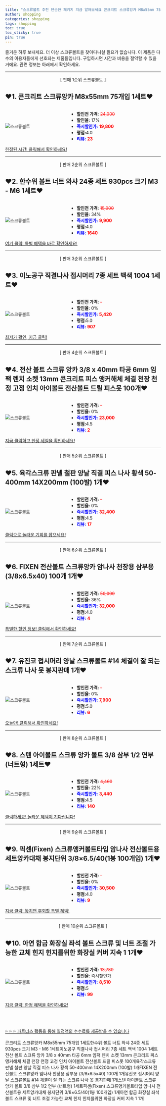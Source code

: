 ```yaml
---
title: "스크류볼트 추천 단순한 패키지 지금 알아보세요 콘크리트 스크류앙카 M8x55mm 75개입 1세트"
author: shopping
categories: shopping
tags: shopping
toc: true
toc_sticky: true
pin: true
---
```

즐거운 하루 보내세요. 더 이상 스크류볼트을 찾아다니실 필요가 없습니다. 이 제품은 다수의 이용자들에게 선호되는 제품들입니다. 구입하시면 시간과 비용을 절약할 수 있을 거에요. 관련 정보는 아래에서 확인하세요.

---
<p class="toplist" style="margin: 0 auto; display: block; width: fit-content;">[ 판매 1순위 스크류볼트 ]</p>

<h2><strong>❤️1. 콘크리트 스크류앙카 M8x55mm 75개입 1세트❤️</strong></h2>

<div style="display: flex; align-items: center;">
    <div style="flex: 0.4;">
        <img src="https://thumbnail6.coupangcdn.com/thumbnails/remote/230x230ex/image/vendor_inventory/461b/2aa26391922b02faadfbe61acc2ed55e4d03a48e180ef135bd0f33bbcccd.jpg" alt="스크류볼트" style="max-width: 100%;">
    </div>
    <div style="flex: 0.6; margin-left: 10px;">
        <ul>
            <li><strong>할인전 가격:</strong> <del style="color: red;">24,000</del></li>
            <li><strong>할인율:</strong> 17%</li>
            <li><span style='color:blue'><strong>즉시할인가:</strong></span> <span style='color:red'><strong>19,800</strong></span></li>
            <li><strong>평점:</strong>4.0</li>
            <li><span style='color:blue'><strong>리뷰:</strong></span> <span style='color:red'><strong>23</strong></span></li>
        </ul>
    </div>
</div>
<div class="center">
    <a href="https://selin100587001.github.io?lptag=AF9450613&subid=githubio&pageKey=7053225861&traceid=V0-153&itemId=17468690561&vendorItemId=84636398631" class="myButton">
        한정된 시간! 클릭해서 확인하세요!
    </a>
</div>


---
<p class="toplist" style="margin: 0 auto; display: block; width: fit-content;">[ 판매 2순위 스크류볼트 ]</p>

<h2><strong>❤️2. 한수위 볼트 너트 와샤 24종 세트 930pcs 크기 M3 - M6 1세트❤️</strong></h2>

<div style="display: flex; align-items: center;">
    <div style="flex: 0.4;">
        <img src="https://thumbnail9.coupangcdn.com/thumbnails/remote/230x230ex/image/vendor_inventory/6ac7/690ed256dfdbfc179e70a30d43ced552a77971844df0f172df6767c48441.jpg" alt="스크류볼트" style="max-width: 100%;">
    </div>
    <div style="flex: 0.6; margin-left: 10px;">
        <ul>
            <li><strong>할인전 가격:</strong> <del style="color: red;">15,000</del></li>
            <li><strong>할인율:</strong> 34%</li>
            <li><span style='color:blue'><strong>즉시할인가:</strong></span> <span style='color:red'><strong>9,900</strong></span></li>
            <li><strong>평점:</strong>4.0</li>
            <li><span style='color:blue'><strong>리뷰:</strong></span> <span style='color:red'><strong>1640</strong></span></li>
        </ul>
    </div>
</div>
<div class="center">
    <a href="https://selin100587001.github.io?lptag=AF9450613&subid=githubio&pageKey=6579123446&traceid=V0-153&itemId=14797861076&vendorItemId=83714739607" class="myButton">
        여기 클릭! 특별 혜택을 바로 확인하세요!
    </a>
</div>


---
<p class="toplist" style="margin: 0 auto; display: block; width: fit-content;">[ 판매 3순위 스크류볼트 ]</p>

<h2><strong>❤️3. 이노공구 직결나사 접시머리 7종 세트 백색 1004 1세트❤️</strong></h2>

<div style="display: flex; align-items: center;">
    <div style="flex: 0.4;">
        <img src="https://thumbnail9.coupangcdn.com/thumbnails/remote/230x230ex/image/retail/images/2020/06/11/16/2/0369107d-b1a2-4b18-958a-392ca13a5356.jpg" alt="스크류볼트" style="max-width: 100%;">
    </div>
    <div style="flex: 0.6; margin-left: 10px;">
        <ul>
            <li><strong>할인전 가격:</strong> <del style="color: red;">-</del></li>
            <li><strong>할인율:</strong> 0%</li>
            <li><span style='color:blue'><strong>즉시할인가:</strong></span> <span style='color:red'><strong>5,420</strong></span></li>
            <li><strong>평점:</strong>5.0</li>
            <li><span style='color:blue'><strong>리뷰:</strong></span> <span style='color:red'><strong>907</strong></span></li>
        </ul>
    </div>
</div>
<div class="center">
    <a href="https://selin100587001.github.io?lptag=AF9450613&subid=githubio&pageKey=1704529150&traceid=V0-153&itemId=2900678209&vendorItemId=70889664399" class="myButton">
        최저가 확인, 지금 클릭!
    </a>
</div>


---
<p class="toplist" style="margin: 0 auto; display: block; width: fit-content;">[ 판매 4순위 스크류볼트 ]</p>

<h2><strong>❤️4. 전산 볼트 스크류 앙카 3/8 x 40mm 타공 6mm 임팩 렌치 소켓 13mm 콘크리트 피스 앵커해체 체결 천장 천정 고정 인치 아이볼트 전산볼트 드릴 피스못 100개❤️</strong></h2>

<div style="display: flex; align-items: center;">
    <div style="flex: 0.4;">
        <img src="https://thumbnail7.coupangcdn.com/thumbnails/remote/230x230ex/image/vendor_inventory/fe80/e7828056f3ccba96788716ac07df585d4ab8e84c8db92ea0012083e48314.jpg" alt="스크류볼트" style="max-width: 100%;">
    </div>
    <div style="flex: 0.6; margin-left: 10px;">
        <ul>
            <li><strong>할인전 가격:</strong> <del style="color: red;">-</del></li>
            <li><strong>할인율:</strong> 0%</li>
            <li><span style='color:blue'><strong>즉시할인가:</strong></span> <span style='color:red'><strong>23,000</strong></span></li>
            <li><strong>평점:</strong>4.5</li>
            <li><span style='color:blue'><strong>리뷰:</strong></span> <span style='color:red'><strong>2</strong></span></li>
        </ul>
    </div>
</div>
<div class="center">
    <a href="https://selin100587001.github.io?lptag=AF9450613&subid=githubio&pageKey=7465476638&traceid=V0-153&itemId=20772308952&vendorItemId=87842236491" class="myButton">
        지금 클릭하고 한정 세일을 확인하세요!
    </a>
</div>


---
<p class="toplist" style="margin: 0 auto; display: block; width: fit-content;">[ 판매 5순위 스크류볼트 ]</p>

<h2><strong>❤️5. 육각스크류 판넬 철판 양날 직결 피스 나사 황색 50-400mm 14X200mm (100발) 1개❤️</strong></h2>

<div style="display: flex; align-items: center;">
    <div style="flex: 0.4;">
        <img src="https://thumbnail10.coupangcdn.com/thumbnails/remote/230x230ex/image/vendor_inventory/d778/9110a28803c0d058f120ff4cfdbfe94768b794c74ee2b563a60856fbb8e3.jpg" alt="스크류볼트" style="max-width: 100%;">
    </div>
    <div style="flex: 0.6; margin-left: 10px;">
        <ul>
            <li><strong>할인전 가격:</strong> <del style="color: red;">-</del></li>
            <li><strong>할인율:</strong> 0%</li>
            <li><span style='color:blue'><strong>즉시할인가:</strong></span> <span style='color:red'><strong>32,400</strong></span></li>
            <li><strong>평점:</strong>4.5</li>
            <li><span style='color:blue'><strong>리뷰:</strong></span> <span style='color:red'><strong>17</strong></span></li>
        </ul>
    </div>
</div>
<div class="center">
    <a href="https://selin100587001.github.io?lptag=AF9450613&subid=githubio&pageKey=7456327043&traceid=V0-153&itemId=19424036606&vendorItemId=76188143493" class="myButton">
        클릭으로 놀라운 기회를 잡으세요!
    </a>
</div>


---
<p class="toplist" style="margin: 0 auto; display: block; width: fit-content;">[ 판매 6순위 스크류볼트 ]</p>

<h2><strong>❤️6. FIXEN 전산볼트 스크류앙카 암나사 천장용 삼부용 (3/8x6.5x40) 100개 1개❤️</strong></h2>

<div style="display: flex; align-items: center;">
    <div style="flex: 0.4;">
        <img src="https://thumbnail8.coupangcdn.com/thumbnails/remote/230x230ex/image/vendor_inventory/ebc0/e3e45695d535a023fb4bbaa8528219f8cb417a90932815e8a6ae88921b17.jpg" alt="스크류볼트" style="max-width: 100%;">
    </div>
    <div style="flex: 0.6; margin-left: 10px;">
        <ul>
            <li><strong>할인전 가격:</strong> <del style="color: red;">50,000</del></li>
            <li><strong>할인율:</strong> 36%</li>
            <li><span style='color:blue'><strong>즉시할인가:</strong></span> <span style='color:red'><strong>32,000</strong></span></li>
            <li><strong>평점:</strong>4.0</li>
            <li><span style='color:blue'><strong>리뷰:</strong></span> <span style='color:red'><strong>4</strong></span></li>
        </ul>
    </div>
</div>
<div class="center">
    <a href="https://selin100587001.github.io?lptag=AF9450613&subid=githubio&pageKey=6011540826&traceid=V0-153&itemId=10907256025&vendorItemId=78187092498" class="myButton">
        특별한 할인 정보! 클릭해서 확인하세요!
    </a>
</div>


---
<p class="toplist" style="margin: 0 auto; display: block; width: fit-content;">[ 판매 7순위 스크류볼트 ]</p>

<h2><strong>❤️7. 유진코 접시머리 양날 스크류볼트 #14 체결이 잘 되는 스크류 나사 못 봉지판매 1개❤️</strong></h2>

<div style="display: flex; align-items: center;">
    <div style="flex: 0.4;">
        <img src="https://thumbnail9.coupangcdn.com/thumbnails/remote/230x230ex/image/vendor_inventory/66a7/eb023bb1ef4c5c4533cb28a18399ae51ce1e970b7e80c4a64d77eeba2f2a.jpg" alt="스크류볼트" style="max-width: 100%;">
    </div>
    <div style="flex: 0.6; margin-left: 10px;">
        <ul>
            <li><strong>할인전 가격:</strong> <del style="color: red;">-</del></li>
            <li><strong>할인율:</strong> 0%</li>
            <li><span style='color:blue'><strong>즉시할인가:</strong></span> <span style='color:red'><strong>7,900</strong></span></li>
            <li><strong>평점:</strong>5.0</li>
            <li><span style='color:blue'><strong>리뷰:</strong></span> <span style='color:red'><strong>6</strong></span></li>
        </ul>
    </div>
</div>
<div class="center">
    <a href="https://selin100587001.github.io?lptag=AF9450613&subid=githubio&pageKey=7400255532&traceid=V0-153&itemId=19152736956&vendorItemId=86271443539" class="myButton">
        오늘만! 클릭해서 확인하세요!
    </a>
</div>


---
<p class="toplist" style="margin: 0 auto; display: block; width: fit-content;">[ 판매 8순위 스크류볼트 ]</p>

<h2><strong>❤️8. 스텐 아이볼트 스크류 앙카 볼트 3/8 삼부 1/2 연부 (너트형) 1세트❤️</strong></h2>

<div style="display: flex; align-items: center;">
    <div style="flex: 0.4;">
        <img src="https://thumbnail10.coupangcdn.com/thumbnails/remote/230x230ex/image/vendor_inventory/cf3f/65cc38a8a461e599ed268974ed7744a39decad675a6c22fff74610dc7ded.jpg" alt="스크류볼트" style="max-width: 100%;">
    </div>
    <div style="flex: 0.6; margin-left: 10px;">
        <ul>
            <li><strong>할인전 가격:</strong> <del style="color: red;">4,460</del></li>
            <li><strong>할인율:</strong> 22%</li>
            <li><span style='color:blue'><strong>즉시할인가:</strong></span> <span style='color:red'><strong>3,440</strong></span></li>
            <li><strong>평점:</strong>4.5</li>
            <li><span style='color:blue'><strong>리뷰:</strong></span> <span style='color:red'><strong>140</strong></span></li>
        </ul>
    </div>
</div>
<div class="center">
    <a href="https://selin100587001.github.io?lptag=AF9450613&subid=githubio&pageKey=5455479905&traceid=V0-153&itemId=8337181916&vendorItemId=78416710188" class="myButton">
        클릭하세요! 놀라운 혜택이 기다립니다!
    </a>
</div>


---
<p class="toplist" style="margin: 0 auto; display: block; width: fit-content;">[ 판매 9순위 스크류볼트 ]</p>

<h2><strong>❤️9. 픽센(Fixen) 스크류앵커볼트타입 암나사 전산볼트용 세트앙카대채 봉지단위 3/8×6.5/40(1봉 100개입) 1개❤️</strong></h2>

<div style="display: flex; align-items: center;">
    <div style="flex: 0.4;">
        <img src="https://thumbnail7.coupangcdn.com/thumbnails/remote/230x230ex/image/vendor_inventory/d56a/9b0858ca9a1941951f5f01ed7faf367824f1ab76e346a7e357ec08731ba9.jpeg" alt="스크류볼트" style="max-width: 100%;">
    </div>
    <div style="flex: 0.6; margin-left: 10px;">
        <ul>
            <li><strong>할인전 가격:</strong> <del style="color: red;">-</del></li>
            <li><strong>할인율:</strong> 0%</li>
            <li><span style='color:blue'><strong>즉시할인가:</strong></span> <span style='color:red'><strong>30,500</strong></span></li>
            <li><strong>평점:</strong>4.0</li>
            <li><span style='color:blue'><strong>리뷰:</strong></span> <span style='color:red'><strong>9</strong></span></li>
        </ul>
    </div>
</div>
<div class="center">
    <a href="https://selin100587001.github.io?lptag=AF9450613&subid=githubio&pageKey=5285323624&traceid=V0-153&itemId=7580914456&vendorItemId=74871462314" class="myButton">
        지금 클릭! 놓치면 후회할 특별 혜택!
    </a>
</div>


---
<p class="toplist" style="margin: 0 auto; display: block; width: fit-content;">[ 판매 10순위 스크류볼트 ]</p>

<h2><strong>❤️10. 아연 합금 화장실 좌석 볼트 스크류 및 너트 조절 가능한 교체 힌지 힌지를위한 화장실 커버 지속 1 1개❤️</strong></h2>

<div style="display: flex; align-items: center;">
    <div style="flex: 0.4;">
        <img src="https://thumbnail9.coupangcdn.com/thumbnails/remote/230x230ex/image/vendor_inventory/1436/782f94f8eb25e07ca2b864edfc10ab353ecc0089e35aec2b6a6d522200dc.jpg" alt="스크류볼트" style="max-width: 100%;">
    </div>
    <div style="flex: 0.6; margin-left: 10px;">
        <ul>
            <li><strong>할인전 가격:</strong> <del style="color: red;">13,780</del></li>
            <li><strong>할인율:</strong> 즉시할인가</li>
            <li><span style='color:blue'><strong>즉시할인가:</strong></span> <span style='color:red'><strong>8,510</strong></span></li>
            <li><strong>평점:</strong>5</li>
            <li><span style='color:blue'><strong>리뷰:</strong></span> <span style='color:red'><strong>99</strong></span></li>
        </ul>
    </div>
</div>
<div class="center">
    <a href="https://selin100587001.github.io?lptag=AF9450613&subid=githubio&pageKey=8219033976&traceid=V0-153&itemId=23615821768&vendorItemId=90641445215" class="myButton">
        지금 클릭! 한정 혜택을 확인하세요!
    </a>
</div>

<br><br><br>[💦 💦 💦 파트너스 활동을 통해 일정액의 수수료를 제공받을 수 있습니다](https://link.coupang.com/a/bcpT2c)<br><br>콘크리트 스크류앙카 M8x55mm 75개입 1세트한수위 볼트 너트 와샤 24종 세트 930pcs 크기 M3 - M6 1세트이노공구 직결나사 접시머리 7종 세트 백색 1004 1세트전산 볼트 스크류 앙카 3/8 x 40mm 타공 6mm 임팩 렌치 소켓 13mm 콘크리트 피스 앵커해체 체결 천장 천정 고정 인치 아이볼트 전산볼트 드릴 피스못 100개육각스크류 판넬 철판 양날 직결 피스 나사 황색 50-400mm 14X200mm (100발) 1개FIXEN 전산볼트 스크류앙카 암나사 천장용 삼부용 (3/8x6.5x40) 100개 1개유진코 접시머리 양날 스크류볼트 #14 체결이 잘 되는 스크류 나사 못 봉지판매 1개스텐 아이볼트 스크류 앙카 볼트 3/8 삼부 1/2 연부 (너트형) 1세트픽센(Fixen) 스크류앵커볼트타입 암나사 전산볼트용 세트앙카대채 봉지단위 3/8×6.5/40(1봉 100개입) 1개아연 합금 화장실 좌석 볼트 스크류 및 너트 조절 가능한 교체 힌지 힌지를위한 화장실 커버 지속 1 1개